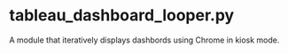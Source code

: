 # tableau_dashboard_looper.py
A module that iteratively displays dashbords using Chrome in kiosk mode.
